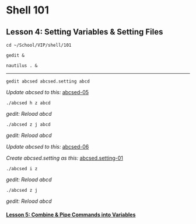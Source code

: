 # Shell 101
## Lesson 4: Setting Variables & Setting Files

`cd ~/School/VIP/shell/101`

`gedit &`

`nautilus . &`
___

`gedit abcsed abcsed.setting abcd`

*Update abcsed to this:* [abcsed-05](https://github.com/inkVerb/vip/blob/master/101-shell/abcsed-05)

`./abcsed h z abcd`

*gedit: Reload abcd*

`./abcsed z j abcd`

*gedit: Reload abcd*

*Update abcsed to this:* [abcsed-06](https://github.com/inkVerb/vip/blob/master/101-shell/abcsed-06)

*Create abcsed.setting as this:* [abcsed.setting-01](https://github.com/inkVerb/vip/blob/master/101-shell/abcsed.setting-01)

`./abcsed i z`

*gedit: Reload abcd*

`./abcsed z j`

*gedit: Reload abcd*

#### [Lesson 5: Combine & Pipe Commands into Variables](https://github.com/inkVerb/vip/blob/master/101-shell/Lesson-05.md)
